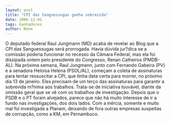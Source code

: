 ```yaml
---
layout: post
title: "CPI das Sanguessugas ganha sobrevida"
date: 2006-12-01
tags: Ganhadores
author: None
---
```

O deputado federal Raul Jungmann (MD) acaba de revelar ao Blog que a CPI das Sanguessugas será prorrogada. 
Havia dúvida jur?dica se a comissão poderia funcionar no recesso da Câmara Federal, mas ela foi dissipada ontem pelo presidente do Congresso, Renan Calheiros (PMDB-AL).
Na próxima semana, Raul Jungmann, junto com Fernando Gabeira (PV) e a senadora Heloisa Helena (PSOL/AL), começam a coleta de assinaturas para tentar ressuscitar a CPI, que tinha data certa para morrer, no próximo dia 13 de janeiro. 
Eles precisam de um terço das assinaturas para garantir a sobrevida m?nima aos trabalhos.
Trata-se de iniciativa louvável, diante da omissão geral que se vê com os trabalhos de investigação. Depois que o PSDB e o PT foram alvejados, parece que não há muito interesse de ir a fundo nas investigações, dos dois lados. 
Com a inércia, somente e muito mal foi investigada a Planam, deixando de fora outras empresas suspeitas de corrupção, como a KM, em Pernambuco. 